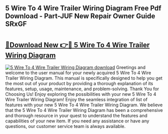 ## 5 Wire To 4 Wire Trailer Wiring Diagram Free Pdf Download - Part-JUF New Repair Owner Guide SRxGF

# <h2><a href="http://dfnyu0.blite.top/?on=5+Wire+To+4+Wire+Trailer+Wiring+Diagram">🔗Download New 👉🔴 5 Wire To 4 Wire Trailer Wiring Diagram</a></h2>

[![5 Wire To 4 Wire Trailer Wiring Diagram download](https://i.imgur.com/lujVjoI.png)](http://dfnyu0.blite.top/?on=5+Wire+To+4+Wire+Trailer+Wiring+Diagram)
Greetings and welcome to the user manual for your newly acquired 5 Wire To 4 Wire Trailer Wiring Diagram. This manual is specifically designed to help you get the most out of your product by providing a thorough explanation of its features, setup, usage, maintenance, and problem-solving. Thank You for Choosing Us! Enjoy exploring the possibilities with your new 5 Wire To 4 Wire Trailer Wiring Diagram! Enjoy the seamless integration of list of features with your new 5 Wire To 4 Wire Trailer Wiring Diagram. We believe that the 5 Wire To 4 Wire Trailer Wiring Diagram has been a comprehensive and thorough resource in your quest to understand the features and capabilities of your new item. If you need any assistance or have any questions, our customer service team is always available.
